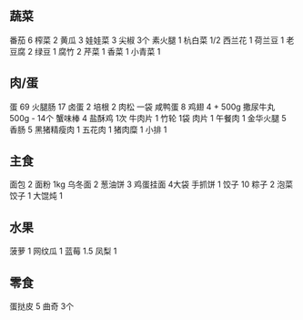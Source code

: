 ## 蔬菜

番茄 6
榨菜 2
黄瓜 3
娃娃菜 3
尖椒 3个
素火腿 1
杭白菜 1/2
西兰花 1
荷兰豆 1
老豆腐 2
绿豆 1
腐竹 2
芹菜 1
香菜 1
小青菜 1

## 肉/蛋

蛋 69
火腿肠 17
卤蛋 2
培根 2
肉松 一袋
咸鸭蛋 8
鸡翅 4 + 500g
撒尿牛丸 500g - 14个
蟹味棒 4
盐酥鸡 1次
牛肉片 1
竹轮 1袋
肉片 1
午餐肉 1
金华火腿 5
香肠 5
黑猪精瘦肉 1
五花肉 1
猪肉糜 1
小排 1

## 主食

面包 2
面粉 1kg
乌冬面 2
葱油饼 3
鸡蛋挂面 4大袋
手抓饼 1
饺子 10
粽子 2
泡菜饺子 1
大馄炖 1

## 水果

菠萝 1
网纹瓜 1
蓝莓 1.5
凤梨 1

## 零食

蛋挞皮 5
曲奇 3个